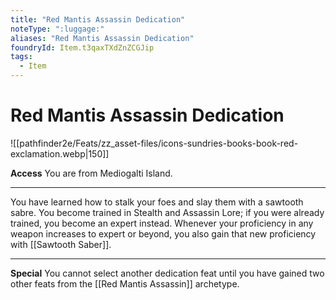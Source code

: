 ```yaml
---
title: "Red Mantis Assassin Dedication"
noteType: ":luggage:"
aliases: "Red Mantis Assassin Dedication"
foundryId: Item.t3qaxTXdZnZCGJip
tags:
  - Item
---
```


# Red Mantis Assassin Dedication
![[pathfinder2e/Feats/zz_asset-files/icons-sundries-books-book-red-exclamation.webp|150]]

**Access** You are from Mediogalti Island.

* * *

You have learned how to stalk your foes and slay them with a sawtooth sabre. You become trained in Stealth and Assassin Lore; if you were already trained, you become an expert instead. Whenever your proficiency in any weapon increases to expert or beyond, you also gain that new proficiency with [[Sawtooth Saber]].

* * *

**Special** You cannot select another dedication feat until you have gained two other feats from the [[Red Mantis Assassin]] archetype.
